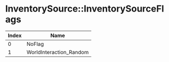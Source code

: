 # InventorySource::InventorySourceFlags

Index | Name
--- | ---
0 | NoFlag
1 | WorldInteraction_Random